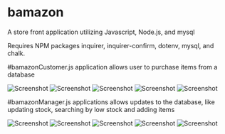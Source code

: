 # bamazon
A store front application utilizing Javascript, Node.js, and mysql

Requires NPM packages inquirer, inquirer-confirm, dotenv, mysql, and chalk.

#bamazonCustomer.js application allows user to purchase items from a database

![Screenshot](bc1.png)
![Screenshot](bc2.png)
![Screenshot](bc3.png)
![Screenshot](bc4.png)
![Screenshot](bc5.png)

#bamazonManager.js applications allows updates to the database, like updating stock, searching by low stock and adding items

![Screenshot](bm1.png)
![Screenshot](bm2.png)
![Screenshot](bm3.png)
![Screenshot](bm4.png)
![Screenshot](bm5.png)
